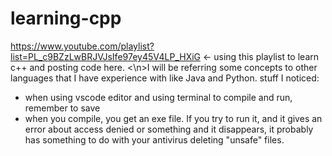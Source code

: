 # learning-cpp
https://www.youtube.com/playlist?list=PL_c9BZzLwBRJVJsIfe97ey45V4LP_HXiG &lt;- using this playlist to learn c++ and posting code here.
<\n>I will be referring some concepts to other languages that I have experience with like Java and Python. 
stuff I noticed:
- when using vscode editor and using terminal to compile and run, remember to save
- when you compile, you get an exe file. If you try to run it, and it gives an error about access denied or something and it disappears, it probably has something to do with your antivirus deleting "unsafe" files. 


